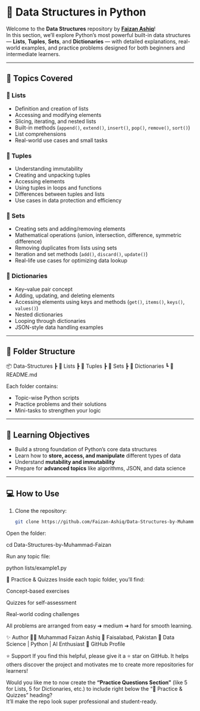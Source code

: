 # 🧠 Data Structures in Python  

Welcome to the **Data Structures** repository by [**Faizan Ashiq**](https://github.com/Faizan-Ashiq)!  
In this section, we’ll explore Python’s most powerful built-in data structures — **Lists**, **Tuples**, **Sets**, and **Dictionaries** — with detailed explanations, real-world examples, and practice problems designed for both beginners and intermediate learners.

---

## 📘 Topics Covered

### 🔹 Lists
- Definition and creation of lists  
- Accessing and modifying elements  
- Slicing, iterating, and nested lists  
- Built-in methods (`append()`, `extend()`, `insert()`, `pop()`, `remove()`, `sort()`)  
- List comprehensions  
- Real-world use cases and small tasks  

### 🔹 Tuples
- Understanding immutability  
- Creating and unpacking tuples  
- Accessing elements  
- Using tuples in loops and functions  
- Differences between tuples and lists  
- Use cases in data protection and efficiency  

### 🔹 Sets
- Creating sets and adding/removing elements  
- Mathematical operations (union, intersection, difference, symmetric difference)  
- Removing duplicates from lists using sets  
- Iteration and set methods (`add()`, `discard()`, `update()`)  
- Real-life use cases for optimizing data lookup  

### 🔹 Dictionaries
- Key–value pair concept  
- Adding, updating, and deleting elements  
- Accessing elements using keys and methods (`get()`, `items()`, `keys()`, `values()`)  
- Nested dictionaries  
- Looping through dictionaries  
- JSON-style data handling examples  

---

## 🧩 Folder Structure

📦 Data-Structures
┣ 📂 Lists
┣ 📂 Tuples
┣ 📂 Sets
┣ 📂 Dictionaries
┗ 📜 README.md


Each folder contains:
- Topic-wise Python scripts  
- Practice problems and their solutions  
- Mini-tasks to strengthen your logic  

---

## 🎯 Learning Objectives

- Build a strong foundation of Python’s core data structures  
- Learn how to **store, access, and manipulate** different types of data  
- Understand **mutability and immutability**  
- Prepare for **advanced topics** like algorithms, JSON, and data science  

---

## 💻 How to Use

1. Clone the repository:
   ```bash
   git clone https://github.com/Faizan-Ashiq/Data-Structures-by-Muhammad-Faizan.git
Open the folder:

cd Data-Structures-by-Muhammad-Faizan

Run any topic file:

python lists/example1.py

🧠 Practice & Quizzes
Inside each topic folder, you’ll find:

Concept-based exercises

Quizzes for self-assessment

Real-world coding challenges

All problems are arranged from easy ➜ medium ➜ hard for smooth learning.

✨ Author
👨‍🏫 Muhammad Faizan Ashiq
📍 Faisalabad, Pakistan
💬 Data Science | Python | AI Enthusiast
📧 GitHub Profile

⭐ Support
If you find this helpful, please give it a ⭐ star on GitHub.
It helps others discover the project and motivates me to create more repositories for learners!


Would you like me to now create the **“Practice Questions Section”** (like 5 for Lists, 5 for Dictionaries, etc.) to include right below the “🧠 Practice & Quizzes” heading?  
It’ll make the repo look super professional and student-ready.
